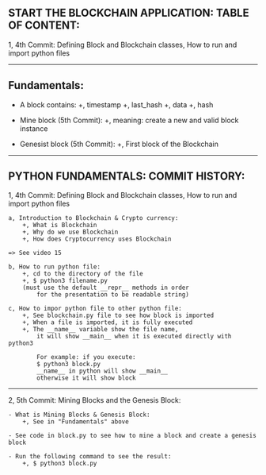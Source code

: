 ## START THE BLOCKCHAIN APPLICATION: TABLE OF CONTENT:

1, 4th Commit: Defining Block and Blockchain classes, How to run and import python files

---

## Fundamentals:

- A block contains:
  +, timestamp
  +, last_hash
  +, data
  +, hash

- Mine block (5th Commit):
  +, meaning: create a new and valid block instance

- Genesist block (5th Commit):
  +, First block of the Blockchain

---

## PYTHON FUNDAMENTALS: COMMIT HISTORY:

1, 4th Commit: Defining Block and Blockchain classes, How to run and import python files

    a, Introduction to Blockchain & Crypto currency:
        +, What is Blockchain
        +, Why do we use Blockchain
        +, How does Cryptocurrency uses Blockchain

    => See video 15

    b, How to run python file:
        +, cd to the directory of the file
        +, $ python3 filename.py
        (must use the default __repr__ methods in order
            for the presentation to be readable string)

    c, How to impor python file to other python file:
        +, See blockchain.py file to see how block is imported
        +, When a file is imported, it is fully executed
        +, The __name__ variable show the file name,
            it will show __main__ when it is executed directly with python3

            For example: if you execute:
            $ python3 block.py
            __name__ in python will show __main__
            otherwise it will show block

---

2, 5th Commit: Mining Blocks and the Genesis Block:

    - What is Mining Blocks & Genesis Block:
        +, See in "Fundamentals" above

    - See code in block.py to see how to mine a block and create a genesis block

    - Run the following command to see the result:
        +, $ python3 block.py
